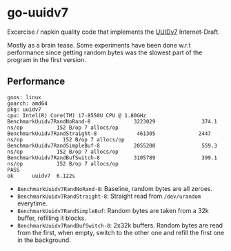 # go-uuidv7

Excercise / napkin quality code that implements the
[UUIDv7](https://www.ietf.org/archive/id/draft-peabody-dispatch-new-uuid-format-01.html)
Internet-Draft.

Mostly as a brain tease.
Some experiments have been done w.r.t performance since getting random bytes was the slowest part of
the program in the first version.


## Performance

```
goos: linux
goarch: amd64
pkg: uuidv7
cpu: Intel(R) Core(TM) i7-8550U CPU @ 1.80GHz
BenchmarkUuidv7RandNoRand-8              3223029               374.1 ns/op           152 B/op 7 allocs/op
BenchmarkUuidv7RandStraight-8             461305              2447 ns/op             152 B/op 7 allocs/op
BenchmarkUuidv7RandSimpleBuf-8           2055200               559.3 ns/op           152 B/op 7 allocs/op
BenchmarkUuidv7RandBufSwitch-8           3105789               399.1 ns/op           152 B/op 7 allocs/op
PASS
ok      uuidv7  6.122s
```

- `BenchmarkUuidv7RandNoRand-8`: Baseline, random bytes are all zeroes.
- `BenchmarkUuidv7RandStraight-8`: Straight read from `/dev/urandom` everytime.
- `BenchmarkUuidv7RandSimpleBuf`: Random bytes are taken from a 32k buffer, refilling it blocks.
- `BenchmarkUuidv7RandBufSwitch-8`: 2x32k buffers. Random bytes are read from the first, when empty,
switch to the other one and refill the first one in the background.

